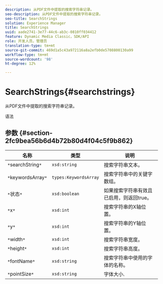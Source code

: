 ```yaml
---
description: 从PDF文件中提取的搜索字符串记录。
seo-description: 从PDF文件中提取的搜索字符串记录。
seo-title: SearchStrings
solution: Experience Manager
title: SearchStrings
uuid: aade2741-3e77-44c6-ab3c-0810ff034412
feature: Dynamic Media Classic，SDK/API
role: 开发人员，管理员
translation-type: tm+mt
source-git-commit: 469d1a5c43a972116a8a2efb0de5708800130a99
workflow-type: tm+mt
source-wordcount: '98'
ht-degree: 12%

---
```



# SearchStrings{#searchstrings}

从PDF文件中提取的搜索字符串记录。

语法

## 参数 {#section-2fc9bea56b6d4b72b80d4f04c5f9b862}

| 名称 | 类型 | 说明 |
|---|---|---|
| `*`searchString`*` | `xsd:string` | 搜索字符串文本。 |
| `*`keywordsArray`*` | `types:KeywordsArray` | 搜索字符串中的关键字数组。 |
| `*`状态`*` | `xsd:boolean` | 如果搜索字符串有效且已启用，则返回true。 |
| `*`x`*` | `xsd:int` | 搜索字符串的X轴位置。 |
| `*`y`*` | `xsd:int` | 搜索字符串的Y轴位置。 |
| `*`width`*` | `xsd:int` | 搜索字符串宽度。 |
| `*`height`*` | `xsd:int` | 搜索字符串高度。 |
| `*`fontName`*` | `xsd:string` | 搜索字符串中使用的字体的名称。 |
| `*`pointSize`*` | `xsd:string` | 字体大小. |

